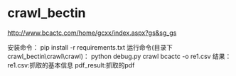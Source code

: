# crawl_bectin
http://www.bcactc.com/home/gcxx/index.aspx?gs&sg_gs

安装命令：
pip install -r requirements.txt
运行命令(目录下crawl_bectin\crawl\crawl\)：
python debug.py crawl bcactc -o re1.csv
结果：
re1.csv:抓取的基本信息
pdf_result:抓取的pdf

